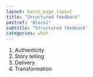 ```yaml
---
layout: basic_page_layout
title: "Structured feedback"
postref: "Block2"
subtitle: "Structured feedback"
categories: what
---
```


1. Authenticity
2. Story telling
3. Delivery
4. Transformation
